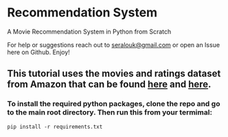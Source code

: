 # Recommendation System
A Movie Recommendation System in Python from Scratch

For help or suggestions reach out to seralouk@gmail.com or open an Issue here on Github. Enjoy!


## This tutorial uses the movies and ratings dataset from Amazon that can be found [here](https://s3-us-west-2.amazonaws.com/recommender-tutorial/ratings.csv) and [here](https://s3-us-west-2.amazonaws.com/recommender-tutorial/movies.csv).


### To install the required python packages, clone the repo and go to the main root directory. Then run this from your termimal:

`pip install -r requirements.txt`